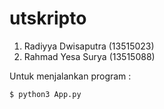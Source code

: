 # utskripto

1. Radiyya Dwisaputra (13515023)
2. Rahmad Yesa Surya (13515088)

Untuk menjalankan program :
```sh
$ python3 App.py
```
